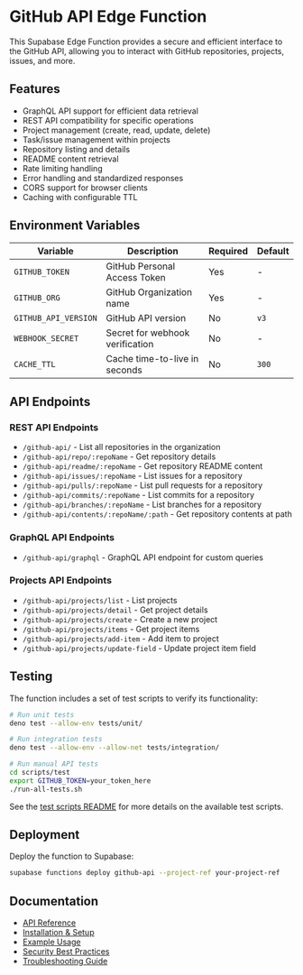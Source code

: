 # GitHub API Edge Function

This Supabase Edge Function provides a secure and efficient interface to the GitHub API, allowing you to interact with GitHub repositories, projects, issues, and more.

## Features

- GraphQL API support for efficient data retrieval
- REST API compatibility for specific operations
- Project management (create, read, update, delete)
- Task/issue management within projects
- Repository listing and details
- README content retrieval
- Rate limiting handling
- Error handling and standardized responses
- CORS support for browser clients
- Caching with configurable TTL

## Environment Variables

| Variable | Description | Required | Default |
|----------|-------------|----------|---------|
| `GITHUB_TOKEN` | GitHub Personal Access Token | Yes | - |
| `GITHUB_ORG` | GitHub Organization name | Yes | - |
| `GITHUB_API_VERSION` | GitHub API version | No | `v3` |
| `WEBHOOK_SECRET` | Secret for webhook verification | No | - |
| `CACHE_TTL` | Cache time-to-live in seconds | No | `300` |

## API Endpoints

### REST API Endpoints
- `/github-api/` - List all repositories in the organization
- `/github-api/repo/:repoName` - Get repository details
- `/github-api/readme/:repoName` - Get repository README content
- `/github-api/issues/:repoName` - List issues for a repository
- `/github-api/pulls/:repoName` - List pull requests for a repository
- `/github-api/commits/:repoName` - List commits for a repository
- `/github-api/branches/:repoName` - List branches for a repository
- `/github-api/contents/:repoName/:path` - Get repository contents at path

### GraphQL API Endpoints
- `/github-api/graphql` - GraphQL API endpoint for custom queries

### Projects API Endpoints
- `/github-api/projects/list` - List projects
- `/github-api/projects/detail` - Get project details
- `/github-api/projects/create` - Create a new project
- `/github-api/projects/items` - Get project items
- `/github-api/projects/add-item` - Add item to project
- `/github-api/projects/update-field` - Update project item field

## Testing

The function includes a set of test scripts to verify its functionality:

```bash
# Run unit tests
deno test --allow-env tests/unit/

# Run integration tests
deno test --allow-env --allow-net tests/integration/

# Run manual API tests
cd scripts/test
export GITHUB_TOKEN=your_token_here
./run-all-tests.sh
```

See the [test scripts README](scripts/test/README.md) for more details on the available test scripts.

## Deployment

Deploy the function to Supabase:

```bash
supabase functions deploy github-api --project-ref your-project-ref
```

## Documentation

- [API Reference](docs/api-reference.md)
- [Installation & Setup](docs/installation-setup.md)
- [Example Usage](docs/example-usage.md)
- [Security Best Practices](docs/security-best-practices.md)
- [Troubleshooting Guide](docs/troubleshooting-guide.md)